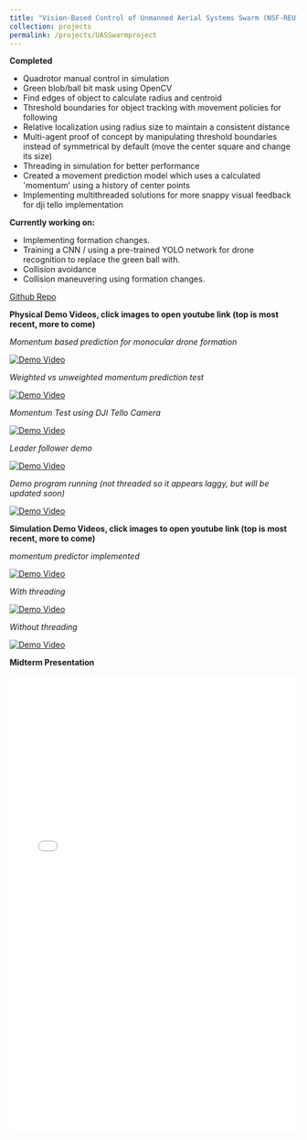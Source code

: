 ```yaml
---
title: "Vision-Based Control of Unmanned Aerial Systems Swarm (NSF-REU)"
collection: projects
permalink: /projects/UASSwarmproject
---
```


**Completed**
- Quadrotor manual control in simulation
- Green blob/ball bit mask using OpenCV
- Find edges of object to calculate radius and centroid
- Threshold boundaries for object tracking with movement policies for following
- Relative localization using radius size to maintain a consistent distance
- Multi-agent proof of concept by manipulating threshold boundaries instead of symmetrical by default (move the center square and change its size)
- Threading in simulation for better performance
- Created a movement prediction model which uses a calculated 'momentum' using a history of center points
- Implementing multithreaded solutions for more snappy visual feedback for dji tello implementation


**Currently working on:**

- Implementing formation changes.
- Training a CNN / using a pre-trained YOLO network for drone recognition to replace the green ball with.
- Collision avoidance
- Collision maneuvering using formation changes.



[Github Repo](https://github.com/ConorGagliardi/Monocular-Swarm)<br>

**Physical Demo Videos, click images to open youtube link (top is most recent, more to come)**

*Momentum based prediction for monocular drone formation*

[![Demo Video](http://img.youtube.com/vi/6lF3zOCgCX8/0.jpg)](http://www.youtube.com/watch?v=6lF3zOCgCX8)

*Weighted vs unweighted momentum prediction test* 

[![Demo Video](http://img.youtube.com/vi/BsxpXkCZvg4/0.jpg)](http://www.youtube.com/watch?v=BsxpXkCZvg4)

*Momentum Test using DJI Tello Camera*

[![Demo Video](http://img.youtube.com/vi/gqzmbzOukcQ/0.jpg)](http://www.youtube.com/watch?v=gqzmbzOukcQ)


*Leader follower demo*

[![Demo Video](http://img.youtube.com/vi/2iU-LPFT6nQ/0.jpg)](http://www.youtube.com/watch?v=2iU-LPFT6nQ)

*Demo program running (not threaded so it appears laggy, but will be updated soon)*

[![Demo Video](http://img.youtube.com/vi/GC-F3tAkq40/0.jpg)](http://www.youtube.com/watch?v=GC-F3tAkq40)

**Simulation Demo Videos, click images to open youtube link (top is most recent, more to come)**

*momentum predictor implemented*

[![Demo Video](http://img.youtube.com/vi/oH6bX-O1VLA/0.jpg)](http://www.youtube.com/watch?v=oH6bX-O1VLA)

*With threading*

[![Demo Video](http://img.youtube.com/vi/pOn2-BmXH08/0.jpg)](http://www.youtube.com/watch?v=pOn2-BmXH08)

*Without threading*

[![Demo Video](http://img.youtube.com/vi/QukUG3KtupY/0.jpg)](http://www.youtube.com/watch?v=QukUG3KtupY)

**Midterm Presentation**


<iframe src="/files/REU_Midterm.pdf" width="100%" height="800" frameborder="no" border="0" marginwidth="0" marginheight="0"></iframe>
